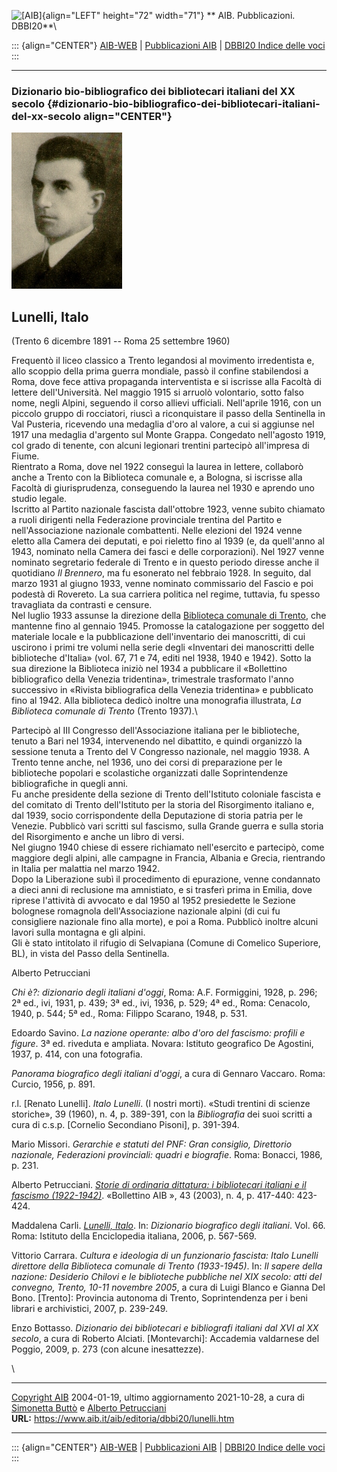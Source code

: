 ![\[AIB\]](/aib/wi/aibv72.gif){align="LEFT" height="72" width="71"}
** AIB. Pubblicazioni. DBBI20**\

::: {align="CENTER"}
[AIB-WEB](/) \| [Pubblicazioni AIB](/pubblicazioni/) \| [DBBI20 Indice
delle voci](dbbi20.htm)
:::

------------------------------------------------------------------------

### Dizionario bio-bibliografico dei bibliotecari italiani del XX secolo {#dizionario-bio-bibliografico-dei-bibliotecari-italiani-del-xx-secolo align="CENTER"}

![\[Ritratto\]](lunelli.jpg)

## Lunelli, Italo

(Trento 6 dicembre 1891 -- Roma 25 settembre 1960)

Frequentò il liceo classico a Trento legandosi al movimento irredentista
e, allo scoppio della prima guerra mondiale, passò il confine
stabilendosi a Roma, dove fece attiva propaganda interventista e si
iscrisse alla Facoltà di lettere dell\'Università. Nel maggio 1915 si
arruolò volontario, sotto falso nome, negli Alpini, seguendo il corso
allievi ufficiali. Nell\'aprile 1916, con un piccolo gruppo di
rocciatori, riuscì a riconquistare il passo della Sentinella in Val
Pusteria, ricevendo una medaglia d\'oro al valore, a cui si aggiunse nel
1917 una medaglia d\'argento sul Monte Grappa. Congedato nell\'agosto
1919, col grado di tenente, con alcuni legionari trentini partecipò
all\'impresa di Fiume.\
Rientrato a Roma, dove nel 1922 conseguì la laurea in lettere, collaborò
anche a Trento con la Biblioteca comunale e, a Bologna, si iscrisse alla
Facoltà di giurisprudenza, conseguendo la laurea nel 1930 e aprendo uno
studio legale.\
Iscritto al Partito nazionale fascista dall\'ottobre 1923, venne subito
chiamato a ruoli dirigenti nella Federazione provinciale trentina del
Partito e nell\'Associazione nazionale combattenti. Nelle elezioni del
1924 venne eletto alla Camera dei deputati, e poi rieletto fino al 1939
(e, da quell\'anno al 1943, nominato nella Camera dei fasci e delle
corporazioni). Nel 1927 venne nominato segretario federale di Trento e
in questo periodo diresse anche il quotidiano *Il Brennero*, ma fu
esonerato nel febbraio 1928. In seguito, dal marzo 1931 al giugno 1933,
venne nominato commissario del Fascio e poi podestà di Rovereto. La sua
carriera politica nel regime, tuttavia, fu spesso travagliata da
contrasti e censure.\
Nel luglio 1933 assunse la direzione della [Biblioteca comunale di
Trento](/aib/stor/teche/tn-com.htm), che mantenne fino al gennaio 1945.
Promosse la catalogazione per soggetto del materiale locale e la
pubblicazione dell\'inventario dei manoscritti, di cui uscirono i primi
tre volumi nella serie degli «Inventari dei manoscritti delle
biblioteche d\'Italia» (vol. 67, 71 e 74, editi nel 1938, 1940 e 1942).
Sotto la sua direzione la Biblioteca iniziò nel 1934 a pubblicare il
«Bollettino bibliografico della Venezia tridentina», trimestrale
trasformato l\'anno successivo in «Rivista bibliografica della Venezia
tridentina» e pubblicato fino al 1942. Alla biblioteca dedicò inoltre
una monografia illustrata, *La Biblioteca comunale di Trento* (Trento
1937).\

Partecipò al III Congresso dell\'Associazione italiana per le
biblioteche, tenuto a Bari nel 1934, intervenendo nel dibattito, e
quindi organizzò la sessione tenuta a Trento del V Congresso nazionale,
nel maggio 1938. A Trento tenne anche, nel 1936, uno dei corsi di
preparazione per le biblioteche popolari e scolastiche organizzati dalle
Soprintendenze bibliografiche in quegli anni.\
Fu anche presidente della sezione di Trento dell\'Istituto coloniale
fascista e del comitato di Trento dell\'Istituto per la storia del
Risorgimento italiano e, dal 1939, socio corrispondente della
Deputazione di storia patria per le Venezie. Pubblicò vari scritti sul
fascismo, sulla Grande guerra e sulla storia del Risorgimento e anche un
libro di versi.\
Nel giugno 1940 chiese di essere richiamato nell\'esercito e partecipò,
come maggiore degli alpini, alle campagne in Francia, Albania e Grecia,
rientrando in Italia per malattia nel marzo 1942.\
Dopo la Liberazione subì il procedimento di epurazione, venne condannato
a dieci anni di reclusione ma amnistiato, e si trasferì prima in Emilia,
dove riprese l\'attività di avvocato e dal 1950 al 1952 presiedette le
Sezione bolognese romagnola dell\'Associazione nazionale alpini (di cui
fu consigliere nazionale fino alla morte), e poi a Roma. Pubblicò
inoltre alcuni lavori sulla montagna e gli alpini.\
Gli è stato intitolato il rifugio di Selvapiana (Comune di Comelico
Superiore, BL), in vista del Passo della Sentinella.

Alberto Petrucciani

*Chi è?: dizionario degli italiani d\'oggi*, Roma: A.F. Formiggini,
1928, p. 296; 2ª ed., ivi, 1931, p. 439; 3ª ed., ivi, 1936, p. 529; 4ª
ed., Roma: Cenacolo, 1940, p. 544; 5ª ed., Roma: Filippo Scarano, 1948,
p. 531.

Edoardo Savino. *La nazione operante: albo d\'oro del fascismo: profili
e figure*. 3ª ed. riveduta e ampliata. Novara: Istituto geografico De
Agostini, 1937, p. 414, con una fotografia.

*Panorama biografico degli italiani d\'oggi*, a cura di Gennaro Vaccaro.
Roma: Curcio, 1956, p. 891.

r.l. \[Renato Lunelli\]. *Italo Lunelli*. (I nostri morti). «Studi
trentini di scienze storiche», 39 (1960), n. 4, p. 389-391, con la
*Bibliografia* dei suoi scritti a cura di c.s.p. \[Cornelio Secondiano
Pisoni\], p. 391-394.

Mario Missori. *Gerarchie e statuti del PNF: Gran consiglio, Direttorio
nazionale, Federazioni provinciali: quadri e biografie*. Roma: Bonacci,
1986, p. 231.

Alberto Petrucciani. *[Storie di ordinaria dittatura: i bibliotecari
italiani e il fascismo
(1922-1942)](https://bollettino.aib.it/article/view/5110)*. «Bollettino
AIB », 43 (2003), n. 4, p. 417-440: 423-424.

Maddalena Carli. [*Lunelli,
Italo*](http://www.treccani.it/enciclopedia/italo-lunelli_(Dizionario-Biografico)).
In: *Dizionario biografico degli italiani*. Vol. 66. Roma: Istituto
della Enciclopedia italiana, 2006, p. 567-569.

Vittorio Carrara. *Cultura e ideologia di un funzionario fascista: Italo
Lunelli direttore della Biblioteca comunale di Trento (1933-1945)*. In:
*Il sapere della nazione: Desiderio Chilovi e le biblioteche pubbliche
nel XIX secolo: atti del convegno, Trento, 10-11 novembre 2005*, a cura
di Luigi Blanco e Gianna Del Bono. \[Trento\]: Provincia autonoma di
Trento, Soprintendenza per i beni librari e archivistici, 2007, p.
239-249.

Enzo Bottasso. *Dizionario dei bibliotecari e bibliografi italiani dal
XVI al XX secolo*, a cura di Roberto Alciati. \[Montevarchi\]: Accademia
valdarnese del Poggio, 2009, p. 273 (con alcune inesattezze).

\

------------------------------------------------------------------------

[Copyright AIB](/su-questo-sito/dichiarazione-di-copyright-aib-web/)
2004-01-19, ultimo aggiornamento 2021-10-28, a cura di [Simonetta
Buttò](/aib/redazione3.htm) e [Alberto
Petrucciani](/su-questo-sito/redazione-aib-web/)\
**URL:** https://www.aib.it/aib/editoria/dbbi20/lunelli.htm

------------------------------------------------------------------------

::: {align="CENTER"}
[AIB-WEB](/) \| [Pubblicazioni AIB](/pubblicazioni/) \| [DBBI20 Indice
delle voci](dbbi20.htm)
:::
